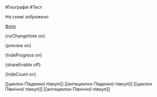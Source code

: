#Географія #Тест

*На схемі зображено*

[Фото](https://zno.osvita.ua//doc/images/znotest/26/2673/6_5.jpg)

{noChangeVote on}

{preview on}

{hideProgress on}

{shareEnable off}

{hideCount on}

[[циклон Південної півкулі]]
[[антициклон Південної півкулі]]
[[циклон Північної півкулі]]
[[антициклон Північної півкулі]]
